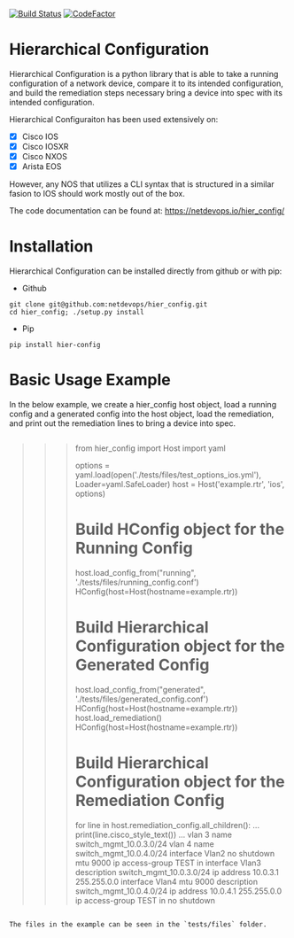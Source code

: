 [![Build Status](https://travis-ci.org/netdevops/hier_config.svg?branch=master)](https://travis-ci.org/netdevops/hier_config)
[![CodeFactor](https://www.codefactor.io/repository/github/netdevops/hier_config/badge)](https://www.codefactor.io/repository/github/netdevops/hier_config)

# Hierarchical Configuration

Hierarchical Configuration is a python library that is able to take a running configuration of a network device, compare it to its intended configuration, and build the remediation steps necessary bring a device into spec with its intended configuration.

Hierarchical Configuraiton has been used extensively on:

- [x] Cisco IOS
- [x] Cisco IOSXR
- [x] Cisco NXOS
- [x] Arista EOS

However, any NOS that utilizes a CLI syntax that is structured in a similar fasion to IOS should work mostly out of the box.

The code documentation can be found at: https://netdevops.io/hier_config/

Installation
============

Hierarchical Configuration can be installed directly from github or with pip:

- Github
```
git clone git@github.com:netdevops/hier_config.git
cd hier_config; ./setup.py install
```
- Pip
```
pip install hier-config
```

Basic Usage Example
===================

In the below example, we create a hier_config host object, load a running config and a generated config into the host object, load the remediation, and print out the remediation lines to bring a device into spec.

```
```
>>> from hier_config import Host
>>> import yaml
>>>
>>> options = yaml.load(open('./tests/files/test_options_ios.yml'), Loader=yaml.SafeLoader)
>>> host = Host('example.rtr', 'ios', options)
>>>
>>> # Build HConfig object for the Running Config
>>> host.load_config_from("running", './tests/files/running_config.conf')
HConfig(host=Host(hostname=example.rtr))
>>>
>>> # Build Hierarchical Configuration object for the Generated Config
>>> host.load_config_from("generated", './tests/files/generated_config.conf')
HConfig(host=Host(hostname=example.rtr))
>>> host.load_remediation()
HConfig(host=Host(hostname=example.rtr))
>>>
>>> # Build Hierarchical Configuration object for the Remediation Config
>>>
>>> for line in host.remediation_config.all_children():
...     print(line.cisco_style_text())
...
vlan 3
  name switch_mgmt_10.0.3.0/24
vlan 4
  name switch_mgmt_10.0.4.0/24
interface Vlan2
  no shutdown
  mtu 9000
  ip access-group TEST in
interface Vlan3
  description switch_mgmt_10.0.3.0/24
  ip address 10.0.3.1 255.255.0.0
interface Vlan4
  mtu 9000
  description switch_mgmt_10.0.4.0/24
  ip address 10.0.4.1 255.255.0.0
  ip access-group TEST in
  no shutdown
```

The files in the example can be seen in the `tests/files` folder.
